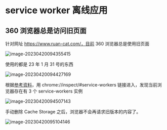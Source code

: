 # service worker 离线应用

## 360 浏览器总是访问旧页面

针对网址 https://www.ruan-cat.com/，目前 360 浏览器总是使用旧页面

![image-20230420094355415](https://cdn.jsdelivr.net/gh/RuanZhongNan/img-store/img/image-20230420094355415.png)

使用的都是 23 年 1 月 31 号的东西

![image-20230420094427169](https://cdn.jsdelivr.net/gh/RuanZhongNan/img-store/img/image-20230420094427169.png)

根据[参考资料](https://juejin.cn/post/6844904035284156424)，用 chrome://inspect/#service-workers 链接进入，发现当前浏览器存在有 3 个 service-workers 实例

![image-20230420094507143](https://cdn.jsdelivr.net/gh/RuanZhongNan/img-store/img/image-20230420094507143.png)

手动删除 Cache Storage 之后，浏览器不会再请求旧版本的内容了。

![image-20230420095104146](https://cdn.jsdelivr.net/gh/RuanZhongNan/img-store/img/image-20230420095104146.png)
